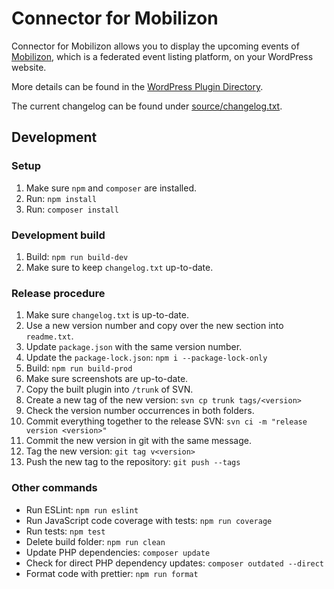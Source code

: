 # Connector for Mobilizon

Connector for Mobilizon allows you to display the upcoming events of [Mobilizon](https://joinmobilizon.org/), which is a federated event listing platform, on your WordPress website.

More details can be found in the [WordPress Plugin Directory](https://wordpress.org/plugins/connector-mobilizon/).

The current changelog can be found under [source/changelog.txt](source/changelog.txt).

## Development

### Setup

1. Make sure `npm` and `composer` are installed.
2. Run: `npm install`
3. Run: `composer install`

### Development build

1. Build: `npm run build-dev`
2. Make sure to keep `changelog.txt` up-to-date.

### Release procedure

1. Make sure `changelog.txt` is up-to-date.
2. Use a new version number and copy over the new section into `readme.txt`.
3. Update `package.json` with the same version number.
4. Update the `package-lock.json`: `npm i --package-lock-only`
5. Build: `npm run build-prod`
6. Make sure screenshots are up-to-date.
7. Copy the built plugin into `/trunk` of SVN.
8. Create a new tag of the new version: `svn cp trunk tags/<version>`
9. Check the version number occurrences in both folders.
10. Commit everything together to the release SVN: `svn ci -m "release version <version>"`
11. Commit the new version in git with the same message.
12. Tag the new version: `git tag v<version>`
13. Push the new tag to the repository: `git push --tags`

### Other commands

- Run ESLint: `npm run eslint`
- Run JavaScript code coverage with tests: `npm run coverage`
- Run tests: `npm test`
- Delete build folder: `npm run clean`
- Update PHP dependencies: `composer update`
- Check for direct PHP dependency updates: `composer outdated --direct`
- Format code with prettier: `npm run format`

